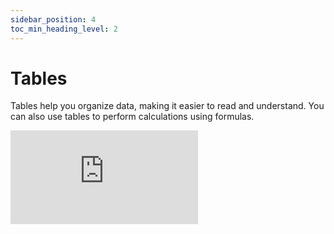 ```yaml
---
sidebar_position: 4
toc_min_heading_level: 2
---
```


# Tables

Tables help you organize data, making it easier to read and understand. You can also use tables to perform calculations using formulas.

<div style={{position: 'relative', paddingBottom: '59.01639344262295%', height: 0}}>
  <iframe src="https://www.loom.com/embed/cb7d3e18401d4f289ea7e7c9eeaf08d9?sid=90c61f2e-95f0-426c-8fb1-920a3adc5c20?hide_owner=true&hide_share=true&hide_title=true&hideEmbedTopBar=true" frameBorder={0} webkitallowfullscreen mozallowfullscreen allowFullScreen style={{position: 'absolute', top: 0, left: 0, width: '100%', height: '100%'}} />
</div>

## Creating a Table

To create a new table, go to your notebook, click the `+` button next to an empty line, select `Table` from the menu.

1. **Adding Formulas to a Table**:

   - Formulas let you add calculated columns to your table.
   - To add formulas to a table, press the equals sign (`=`) in any cell. A new formula bar will show up where you can type your formula.
   - Alternatively, add formulas to a column by clicking on the `▼` column menu and selecting `Formula`.
   - To hide the formulas, click the `ƒ` button at the top of the table. To show them click `ƒ` again.
   - [Learn more about Formulas →](/docs/quick-start/formulas)

2. **Adding Quick Calculation Insights**:

   - Summary rows let you add quick calculated insights to any column.
   - To add a summary row, click the `Calculate` button at the end of your table.
   - Select the desired calculation based on the column's data type (e.g., sum, count).
   - You can reuse these calculations across your notebook with drag and drop:
     - [Learn more about Inline Results →](/docs/quick-start/inline-results)
     - [Learn more about Formulas →](/docs/quick-start/formulas)

3. **Adding Units to Table Values**:

   - Add units to table values to add context.
   - For example, enter `$10` or `5oz` for currency or a measurement, Decipad will understand what you mean.
   - Alternatively, go to the `▼` column menu and add your custom unit to the whole column directly.

4. **Updating Table and Column Names**:

   - Update the default table name by replacing it in the top left corner.
   - Update column names by clicking on the existing name and selecting a new one.

5. **Adding and Deleting Columns and Rows**:

   - Add new columns by clicking the `+` button on the right side.
   - Delete a column by clicking the upside-down triangle button on the column and selecting `Delete column`.
   - Add new rows by clicking the `+ Add row` button at the end.
   - Delete or insert rows by hovering over a row, clicking the `⸬` button, and selecting the desired action.

6. **Rearranging Table Columns and Rows**:

   - Rearrange columns and rows by dragging and dropping within the table.
   - To move a row, click and hold the `⸬` button on the left side and drag it to a new position.
   - To move a column, click and hold the `⸬` button on the left side of the column name and drag it to a new position.

7. **Updating Column Data Types**:

   - Hover over the column header, click the drop-down triangle button, and choose a new column type from the list.

8. **Adding Column Series**:

   - Create a column series by selecting `Series`, then `Date` in the column's `Change type` menu. Specify the starting point, and subsequent dates will be calculated automatically.

9. **Adding Column Categories**:

   - Create a column category by selecting `Categories` from the `▼` column menu. This adds a dropdown to your column, allowing easy reuse of values with a picker.

10. **Customizing Table Appearance**:

    - Change the color and icon of your table by clicking the grid icon next to the table name.
    - Select a new color and icon from the menu to give your table a unique appearance.

## Referencing Columns

You can easily reuse and incorporate values from any column in your calculations.

To reference a table column in a calculation, follow these steps:

1.  Type the table name.
2.  Use a dot `.` to indicate the specific column within the table.
3.  Append the column name after the dot.

For example, if your table is named "Table" and you want to access the "Column" within it, write it as:

`Table.Column`

### Example: Summing a Column

Let's consider an example where you want to sum the values in a sales table.

Assuming you have a table named "SalesData" with a column named "SalesPrice", you can calculate the sum using this syntax: `sum(SalesData.SalesPrice)`. This calculation can be used in a **formula block** or another **column formula**.

This syntax can be customized for other calculations as well. For instance, you can calculate the **average**, **minimum**, **maximum**, or apply other mathematical operations to the column values. [Learn more about Formulas for Tables→](/docs/quick-start/formulas)

You can expand on this by incorporating additional calculations, such as calculating the tax for all sales:

`sum(SalesData.SalesPrice) + tax`

### Compact Format: Referencing Columns in the Same Table

Within the same table, it is easy to reference other columns and reuse their values.

Let's continue with the example of a sales table. If you want to calculate the tax per item instead of the tax for all sales, you can add a new formula column and write `SalesData.SalesPrice + tax`. This calculation will determine the tax for each individual item based on its row.

Since you are working within the same table, you can use the compact format that only requires a reference to the column name: `SalesPrice + tax`. Decipad will automatically calculate the tax for each row, considering the values from the respective rows in the table.

## Code Tables (Legacy)

Code tables are an alternative to low-code tables. They only work with **Advanced formula** blocks.

:::tip Syntax

```
TableName = {
  Column1 = [Value1, Value2, ...]
  Column2 = [Value1, Value2, ...]
  Column2 = [Value1, Value2, ...]
}

```

:::

:::note Example

```
MyTable = {
  A = [1, 2, 3]
  B = [4, 5, 6]
}
```

:::
